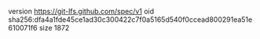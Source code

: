 version https://git-lfs.github.com/spec/v1
oid sha256:dfa4a1fde45ce1ad30c300422c7f0a5165d540f0ccead800291ea51e610071f6
size 1872
